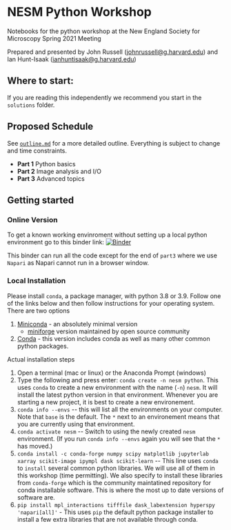 # NESM Python Workshop
Notebooks for the python workshop at the New England Society for Microscopy Spring 2021 Meeting

Prepared and presented by John Russell (johnrussell@g.harvard.edu) and
Ian Hunt-Isaak (ianhuntisaak@g.harvard.edu)


## Where to start:

If you are reading this independently we recommend you start in the `solutions` folder.


## Proposed Schedule
See [`outline.md`](outline.md) for a more detailed outline. Everything is subject to change and time constraints.

- **Part 1** Python basics
- **Part 2** Image analysis and I/O
- **Part 3** Advanced topics

## Getting started

### Online Version

To get a known working envinroment without setting up a local python environment go to this binder link: [![Binder](https://mybinder.org/badge_logo.svg)](https://mybinder.org/v2/gh/Hekstra-Lab/nesm-python/spring-2021?urlpath=lab)

This binder can run all the code except for the end of `part3` where we use `Napari` as Napari cannot run in a browser window.

### Local Installation

Please install `conda`, a package manager, with python 3.8 or 3.9. Follow one of the links below and then follow instructions for your operating system. There are two options
1. [Miniconda](https://docs.conda.io/en/latest/miniconda.html) - an absolutely minimal version
    - [miniforge](https://github.com/conda-forge/miniforge#miniforge) version maintained by open source community
2. [Conda](https://conda.io/projects/conda/en/latest/user-guide/install/index.html#regular-installation) - this version includes conda as well as many other common python packages.


Actual installation steps

1. Open a terminal (mac or linux) or the Anaconda Prompt (windows)
1. Type the following and press enter: `conda create -n nesm python`. This uses `conda` to create a new environment with the name (`-n`) `nesm`. It will install the latest python version in that environment. Whenever you are starting a new project, it is best to create a new environement.
1. `conda info --envs` -- this will list all the environments on your computer. Note that `base` is the default. The `*` next to an environement means that you are currently using that environment.
1. `conda activate nesm` -- Switch to using the newly created `nesm` environment. (If you run `conda info --envs` again you will see that the `*` has moved.)
1. `conda install -c conda-forge numpy scipy matplotlib jupyterlab xarray scikit-image ipympl dask scikit-learn` -- This line uses `conda` to  `install` several common python libraries. We will use all of them in this workshop (time permitting). We also specify to install these libraries from `conda-forge` which is the community maintatined repository for conda installable software. This is where the most up to date versions of software are.
1. `pip install mpl_interactions tifffile dask_labextension hyperspy 'napari[all]'` - This uses `pip` the default python package installer to install a few extra libraries that are not available through conda.

